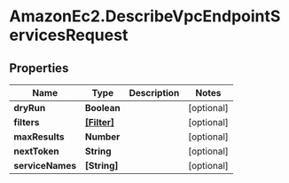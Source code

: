 # AmazonEc2.DescribeVpcEndpointServicesRequest

## Properties

Name | Type | Description | Notes
------------ | ------------- | ------------- | -------------
**dryRun** | **Boolean** |  | [optional] 
**filters** | [**[Filter]**](Filter.md) |  | [optional] 
**maxResults** | **Number** |  | [optional] 
**nextToken** | **String** |  | [optional] 
**serviceNames** | **[String]** |  | [optional] 


